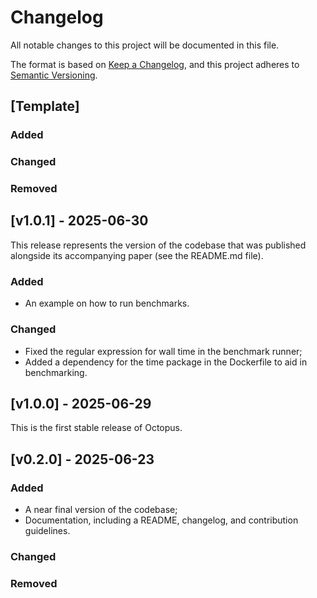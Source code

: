 # Changelog

All notable changes to this project will be documented in this file.

The format is based on [Keep a Changelog](https://keepachangelog.com/en/1.1.0/),
and this project adheres to [Semantic Versioning](https://semver.org/spec/v2.0.0.html).

## [Template]

### Added

### Changed

### Removed

## [v1.0.1] - 2025-06-30

This release represents the version of the codebase that was published alongside its accompanying paper (see the
README.md file).

### Added

- An example on how to run benchmarks.

### Changed

- Fixed the regular expression for wall time in the benchmark runner;
- Added a dependency for the time package in the Dockerfile to aid in benchmarking.

## [v1.0.0] - 2025-06-29

This is the first stable release of Octopus.

## [v0.2.0] - 2025-06-23

### Added

- A near final version of the codebase;
- Documentation, including a README, changelog, and contribution guidelines.

### Changed

### Removed
